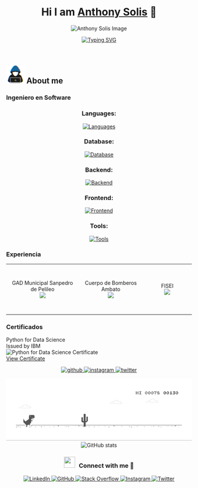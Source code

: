 <div align="center">
  <h1 align="center">Hi I am <a href="">Anthony Solis</a> 👋</h1>
  <img src="https://github.com/Anthony6887/Anthony6887/assets/109778441/c55bf218-e8b7-49e3-a11d-914de1e95e5d" alt="Anthony Solis Image">
</div>

<p align="center">
  <a href="https://github.com/DenverCoder1/readme-typing-svg">
    <img src="https://readme-typing-svg.herokuapp.com?font=Time+New+Roman&color=cyan&size=25&center=true&vCenter=true&width=600&height=100&lines=Junior+Developer..&hearts;++;Self-Taught+Front-End+Developer,;Back-End+Developer,;Active+Learner/Researcher,;Love+to+learn+new+stuffs..<3" alt="Typing SVG">
  </a>
</p>

<br>

## <img src="https://github.com/0xAbdulKhalid/0xAbdulKhalid/raw/main/assets/mdImages/about_me.gif" width="50px"> **About me**

### Ingeniero en Software
<div align="center">
  <h3>Languages:</h3>
  <a href="https://skillicons.dev"><img src="https://skillicons.dev/icons?i=js,php,typescript" alt="Languages"></a>

  <h3>Database:</h3>
  <a href="https://skillicons.dev"><img src="https://skillicons.dev/icons?i=mysql,postgresql" alt="Database"></a>

  <h3>Backend:</h3>
  <a href="https://skillicons.dev"><img src="https://skillicons.dev/icons?i=express,nodejs,nestjs,firebase" alt="Backend"></a>

  <h3>Frontend:</h3>
  <a href="https://skillicons.dev"><img src="https://skillicons.dev/icons?i=html,css,tailwindcss,react,nextjs" alt="Frontend"></a>

  <h3>Tools:</h3>
  <a href="https://skillicons.dev"><img src="https://skillicons.dev/icons?i=figma,postman" alt="Tools"></a>
</div>

### Experiencia

<table align="center">
  <tr>
    <td style="text-align: center; padding: 10px;">
      GAD Municipal Sanpedro de Pelileo<br>
      <img src="https://pelileo.gob.ec/portal/wp-content/uploads/2021/04/cropped-MARCA-GAD-PELILEO-05-1.png" width="200">
    </td>
    <td style="text-align: center; padding: 10px;">
      Cuerpo de Bomberos Ambato<br>
      <img src="https://scontent.fatf3-1.fna.fbcdn.net/v/t39.30808-6/362263000_683043853843962_5721593710097982444_n.jpg?_nc_cat=109&ccb=1-7&_nc_sid=5f2048&_nc_eui2=AeEgunpZxmgkx4WTIdIT_bM8v-2eKInWUqm_7Z4oidZSqYbUpjKJfdVgYtTOjUtdrTRZNuEQNaPojumCffrnCexQ&_nc_ohc=OOR6BcUF-hcQ7kNvgHsprkN&_nc_ht=scontent.fatf3-1.fna&oh=00_AYCONYtAUEdbz8oP9jk2a9nrCMp7HQlxmohFXh8CKC0wCA&oe=66596EF2" width="200">
    </td>
    <td style="text-align: center; padding: 50px;">
       FISEI<br>
      <img src="https://encrypted-tbn0.gstatic.com/images?q=tbn:ANd9GcSUXuUBfnTWwn8cxU7ohTFrvyWgMOA-bcDQHGwVABp53w&s" width="200">
    </td>
  </tr>
</table>





### Certificados
Python for Data Science<br>
Issued by IBM<br>
<img src="https://github.com/Anthony6887/Anthony6887/assets/109778441/22eb98be-abde-47db-a41f-7444ae0439cd" alt="Python for Data Science Certificate"><br>
[View Certificate](https://www.credly.com/badges/7e70b0cf-2ff8-4dda-b1d8-1347d287075a/public_url)

<div align="center">
  <p>
    <a href="https://github.com/Anthony6887">
      <img src="https://cdn.jsdelivr.net/npm/simple-icons@3.0.1/icons/github.svg" alt="github" height="40">
    </a>
    <a href="https://www.instagram.com/@anthonysolis2001/">
      <img src="https://cdn.jsdelivr.net/npm/simple-icons@3.0.1/icons/instagram.svg" alt="instagram" height="40">
    </a>
    <a href="https://twitter.com/@antho6887">
      <img src="https://cdn.jsdelivr.net/npm/simple-icons@3.0.1/icons/twitter.svg" alt="twitter" height="40">
    </a>
  </p>
</div>

<p align="center">
  <img src="https://raw.githubusercontent.com/wangningkai/wangningkai/master/assets/dino.gif" alt="Dino GIF">
  <img src="https://github-readme-stats.vercel.app/api?username=Anthony6887&show_icons=true" alt="GitHub stats">
</p>

<h3 align="center"><img src="https://media.giphy.com/media/iY8CRBdQXODJSCERIr/giphy.gif" width="30" height="30" style="margin-right: 10px;">Connect with me 🤝</h3>
<p align="center">
  <a href="https://www.linkedin.com/in/anthony-solis-3123191b1/" target="_blank">
    <img src="https://img.icons8.com/doodle/40/000000/linkedin--v2.png" alt="LinkedIn">
  </a>
  <a href="https://github.com/Anthony6887" target="_blank">
    <img src="https://img.icons8.com/doodle/40/000000/github--v1.png" alt="GitHub">
  </a>
  <a href="" target="_blank">
    <img src="https://img.icons8.com/external-tal-revivo-color-tal-revivo/40/000000/external-stack-overflow-is-a-question-and-answer-site-for-professional-logo-color-tal-revivo.png" alt="Stack Overflow">
  </a>
  <a href="" target="_blank">
    <img src="https://img.icons8.com/doodle/40/000000/instagram-new--v2.png" alt="Instagram">
  </a>
  <a href="" target="_blank">
    <img src="https://img.icons8.com/doodle/1x/twitter-squared--v2.png" alt="Twitter">
  </a>
</p>
